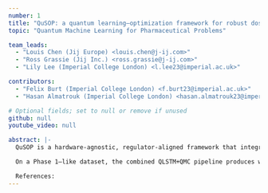 ```yaml
---
number: 1
title: "QuSOP: a quantum learning–optimization framework for robust dose selection in early clinical development"
topic: "Quantum Machine Learning for Pharmaceutical Problems"

team_leads:
  - "Louis Chen (Jij Europe) <louis.chen@j-ij.com>"
  - "Ross Grassie (Jij Inc.) <ross.grassie@j-ij.com>"
  - "Lily Lee (Imperial College London) <l.lee23@imperial.ac.uk>"

contributors:
  - "Felix Burt (Imperial College London) <f.burt23@imperial.ac.uk>"
  - "Hasan Almatrouk (Imperial College London) <hasan.almatrouk23@imperial.ac.uk>"

# Optional fields; set to null or remove if unused
github: null
youtube_video: null

abstract: |-
  QuSOP is a hardware-agnostic, regulator-aligned framework that integrates a **quantum long short–term memory (QLSTM)** predictor with **quantum Monte Carlo (QMC)** methods to enable uncertainty-aware, chance-constrained dose selection for PK/PD decision-making. The QLSTM component learns steady-state biomarker trajectories over 24-hour and 168-hour windows from sparse and irregular data, while QMC propagates covariate priors (such as body weight or concomitant medications) to compute attainment probabilities p(d) = Pr[max_t PD(t) ≤ τ] across discrete dose grids. The minimal effective dose is then chosen to satisfy predefined success thresholds (e.g., ≥90% or ≥75%). Quantum resources are confined to training and estimation subroutines (e.g., variational circuits and amplitude-estimation–style samplers), while inference remains deterministic on CPU/GPU with complete audit trails.

  On a Phase 1–like dataset, the combined QLSTM+QMC pipeline produces well-calibrated sigmoidal dose–success curves and consistent once-daily and once-weekly dose recommendations. Relaxing the attainment criterion from 90% to 75% reduces mean minimal doses by approximately 25% for once-daily regimens (19.0 → 14.3 mg) and 13% for once-weekly regimens (116.9 → 101.3 mg), with similar trends observed when concomitant medication effects are excluded. Beyond dose optimization, QuSOP supports covariate-shift stress testing and multi-endpoint extensions, and it is immediately deployable in sovereign GPU environments while maintaining compatibility with emerging quantum processing units (QPUs). By combining QLSTM’s sample-efficient temporal modeling with QMC’s calibrated uncertainty propagation, QuSOP provides a pragmatic, transparent, and clinically relevant pathway to quantum-enhanced dose policy development in early drug research.

  References:
---
```


